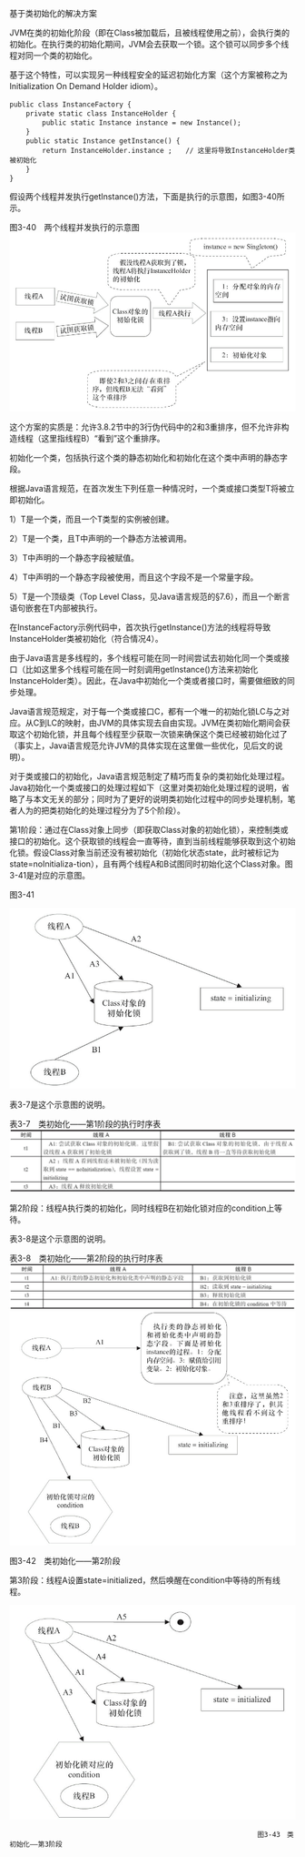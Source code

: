 基于类初始化的解决方案

JVM在类的初始化阶段（即在Class被加载后，且被线程使用之前），会执行类的初始化。在执行类的初始化期间，JVM会去获取一个锁。这个锁可以同步多个线程对同一个类的初始化。

基于这个特性，可以实现另一种线程安全的延迟初始化方案（这个方案被称之为Initialization On Demand Holder idiom）。

```
public class InstanceFactory {
    private static class InstanceHolder {
        public static Instance instance = new Instance();
    }
    public static Instance getInstance() {
        return InstanceHolder.instance ;　　// 这里将导致InstanceHolder类被初始化
    }
}
```

假设两个线程并发执行getInstance\(\)方法，下面是执行的示意图，如图3-40所示。

图3-40　两个线程并发执行的示意图![](/assets/import-3-40.png)

这个方案的实质是：允许3.8.2节中的3行伪代码中的2和3重排序，但不允许非构造线程（这里指线程B）“看到”这个重排序。

初始化一个类，包括执行这个类的静态初始化和初始化在这个类中声明的静态字段。

根据Java语言规范，在首次发生下列任意一种情况时，一个类或接口类型T将被立即初始化。

1）T是一个类，而且一个T类型的实例被创建。

2）T是一个类，且T中声明的一个静态方法被调用。

3）T中声明的一个静态字段被赋值。

4）T中声明的一个静态字段被使用，而且这个字段不是一个常量字段。

5）T是一个顶级类（Top Level Class，见Java语言规范的§7.6），而且一个断言语句嵌套在T内部被执行。

在InstanceFactory示例代码中，首次执行getInstance\(\)方法的线程将导致InstanceHolder类被初始化（符合情况4）。

由于Java语言是多线程的，多个线程可能在同一时间尝试去初始化同一个类或接口（比如这里多个线程可能在同一时刻调用getInstance\(\)方法来初始化InstanceHolder类）。因此，在Java中初始化一个类或者接口时，需要做细致的同步处理。

Java语言规范规定，对于每一个类或接口C，都有一个唯一的初始化锁LC与之对应。从C到LC的映射，由JVM的具体实现去自由实现。JVM在类初始化期间会获取这个初始化锁，并且每个线程至少获取一次锁来确保这个类已经被初始化过了（事实上，Java语言规范允许JVM的具体实现在这里做一些优化，见后文的说明）。

对于类或接口的初始化，Java语言规范制定了精巧而复杂的类初始化处理过程。Java初始化一个类或接口的处理过程如下（这里对类初始化处理过程的说明，省略了与本文无关的部分；同时为了更好的说明类初始化过程中的同步处理机制，笔者人为的把类初始化的处理过程分为了5个阶段）。

第1阶段：通过在Class对象上同步（即获取Class对象的初始化锁），来控制类或接口的初始化。这个获取锁的线程会一直等待，直到当前线程能够获取到这个初始化锁。假设Class对象当前还没有被初始化（初始化状态state，此时被标记为state=noInitializa-tion），且有两个线程A和B试图同时初始化这个Class对象。图3-41是对应的示意图。

图3-41

![](/assets/import-3-41.png)

表3-7是这个示意图的说明。

表3-7　类初始化——第1阶段的执行时序表![](/assets/import-3-7.png)

第2阶段：线程A执行类的初始化，同时线程B在初始化锁对应的condition上等待。

表3-8是这个示意图的说明。

表3-8　类初始化——第2阶段的执行时序表![](/assets/import-3-8.png)![](/assets/import-3-42.png)



图3-42　类初始化——第2阶段

第3阶段：线程A设置state=initialized，然后唤醒在condition中等待的所有线程。

![](/assets/import-3-43.png)



                                                                 图3-43　类初始化——第3阶段













